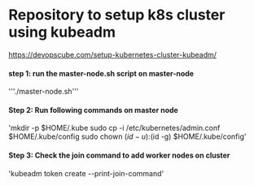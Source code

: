 # Repository to setup k8s cluster using kubeadm

https://devopscube.com/setup-kubernetes-cluster-kubeadm/


#### step 1: run the master-node.sh script on master-node
'''./master-node.sh'''

#### Step 2: Run following commands on master node
'mkdir -p $HOME/.kube
sudo cp -i /etc/kubernetes/admin.conf $HOME/.kube/config
sudo chown $(id -u):$(id -g) $HOME/.kube/config'

#### Step 3: Check the join command to add worker nodes on cluster
'kubeadm token create --print-join-command'
